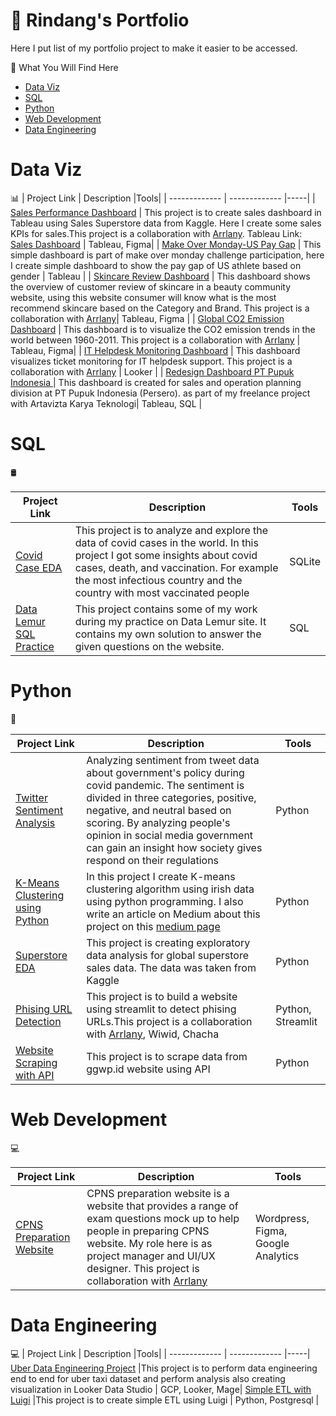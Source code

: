 <h1> 🚀 Rindang's Portfolio </h1>

Here I put list of my portfolio project to make it easier to be accessed. 

📁 What You Will Find Here

- [Data Viz](#data-viz)
- [SQL](#sql)
- [Python](#python)
- [Web Development](#web-development)
- [Data Engineering](#data-engineering)


# Data Viz 
📊
| Project Link  | Description   |Tools|
| ------------- | ------------- |-----|
| [Sales Performance Dashboard](https://github.com/rindangchi/Sales-Dashboard/blob/main/README.md) | This project is to create sales dashboard in Tableau using Sales Superstore data from Kaggle. Here I create some sales KPIs for sales.This project is a collaboration with [Arrlany](https://github.com/arrlanyhars). Tableau Link: [Sales Dashboard](https://public.tableau.com/app/profile/rindangcahyaning/viz/SalesDashboard_16741907212560/SalesOverview)  | Tableau, Figma|
| [Make Over Monday-US Pay Gap](https://public.tableau.com/app/profile/rindangcahyaning/viz/MakeOverMonday2023W13USPayGap/Dashboard1)  | This simple dashboard is part of make over monday challenge participation, here I create simple dashboard to show the pay gap of US athlete based on gender   | Tableau |
| [Skincare Review Dashboard](https://public.tableau.com/app/profile/rindangcahyaning/viz/SkincareReview/Dashboard2) | This dashboard shows the overview of customer review of skincare in a beauty community website, using this website consumer will know what is the most recommend skincare based on the Category and Brand. This project is a collaboration with [Arrlany](https://github.com/arrlanyhars)| Tableau, Figma |
| [Global CO2 Emission Dashboard](https://public.tableau.com/app/profile/rindangcahyaning/viz/GlobalCO2Emission_16787234006400/Dashboard1) | This dashboard is to visualize the CO2 emission trends in the world between 1960-2011.  This project is a collaboration with [Arrlany](https://github.com/arrlanyhars) | Tableau, Figma|
| [IT Helpdesk Monitoring Dashboard](https://lookerstudio.google.com/reporting/ff88a66d-12e5-4f7c-9603-fcaf189c7b15) | This dashboard visualizes ticket monitoring for IT helpdesk support.  This project is a collaboration with [Arrlany](https://github.com/arrlanyhars) | Looker |
| [Redesign Dashboard PT Pupuk Indonesia ](https://github.com/rindangchi/Re-design-Dashboard-Pupuk-Indonesia/blob/main/README.md) | This dashboard is created for sales and operation planning division at PT Pupuk Indonesia (Persero). as part of my freelance project with Artavizta Karya Teknologi| Tableau, SQL |

# SQL 
🛢️ 

| Project Link  | Description   |Tools|
| ------------- | ------------- |-----|
| [Covid Case EDA](https://github.com/rindangchi/SQL-Covid-EDA/tree/main) | This project is to analyze and explore the data of covid cases in the world. In this project I got some insights about covid cases, death, and vaccination. For example the most infectious country and the country with most vaccinated people | SQLite |
| [Data Lemur SQL Practice](https://github.com/rindangchi/Data-Lemur-SQL/blob/main/README.md) | This project contains some of my work during my practice on Data Lemur site. It contains my own solution to answer the given questions on the website.| SQL |


# Python
🐍

| Project Link  | Description   |Tools|
| ------------- | ------------- |-----|
| [Twitter Sentiment Analysis](https://github.com/rindangchi/Simple-Sentiment-Analysis)       | Analyzing sentiment from tweet data about government's policy during covid pandemic. The sentiment is divided in three categories, positive, negative, and neutral based on scoring. By analyzing people's opinion in social media government can gain an insight how society gives respond on their regulations | Python |
| [K-Means Clustering using Python](https://github.com/rindangchi/Python-Practice-/blob/main/Clustering/2_Clustering_K_Means_Algorithm%20(Update).ipynb)  | In this project I create K-means clustering algorithm using irish data using python programming. I also write an article on Medium about this project on this [medium page](https://medium.com/nerd-for-tech/k-means-clustering-using-python-2150769bd0b9) | Python |
| [Superstore EDA](https://github.com/rindangchi/Python-Practice/blob/main/EDA%20Superstore/README.md) | This project is creating exploratory data analysis for global superstore sales data. The data was taken from Kaggle | Python  |
| [Phising URL Detection](https://github.com/rindangchi/streamlit-phishing-url)| This project is to build a website using streamlit to detect phising URLs.This project is a collaboration with [Arrlany](https://github.com/arrlanyhars), Wiwid, Chacha | Python, Streamlit | 
| [Website Scraping with API](https://github.com/rindangchi/Scraping-with-API/blob/main/README.md)| This project is to scrape data from ggwp.id website using API| Python | 


# Web Development
💻

| Project Link  | Description   |Tools|
| ------------- | ------------- |-----|
| [CPNS Preparation Website](https://github.com/arrlanyhars/Web-Development-CerdasIndonesia/tree/main)       | CPNS preparation website is a website that provides a range of exam questions mock up to help people in preparing CPNS website. My role here is as project manager and UI/UX designer. This project is collaboration with [Arrlany](https://github.com/arrlanyhars) | Wordpress, Figma, Google Analytics |

# Data Engineering
💻
| Project Link  | Description   |Tools|
| ------------- | ------------- |-----|
[Uber Data Engineering Project](https://github.com/rindangchi/Uber-Data-Engineerinf/blob/main/README.md) |This project is to perform data engineering end to end for uber taxi dataset and perform analysis also creating visualization in Looker Data Studio | GCP, Looker, Mage|
[Simple ETL with Luigi](https://github.com/rindangchi/Simple-ETL-with-Luigi/blob/main/README.md) |This project is to create simple ETL using Luigi | Python, Postgresql |

